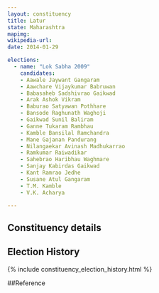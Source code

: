 ```yaml
---
layout: constituency
title: Latur
state: Maharashtra
mapimg: 
wikipedia-url: 
date: 2014-01-29

elections: 
  - name: "Lok Sabha 2009"
    candidates: 
    - Aawale Jaywant Gangaram 
    - Aawchare Vijaykumar Babruwan 
    - Babasaheb Sadshivrao Gaikwad 
    - Arak Ashok Vikram 
    - Baburao Satyawan Pothhare 
    - Bansode Raghunath Waghoji 
    - Gaikwad Sunil Baliram 
    - Ganne Tukaram Rambhau 
    - Kamble Bansilal Ramchandra 
    - Mane Gajanan Pandurang 
    - Nilangaekar Avinash Madhukarrao 
    - Ramkumar Raiwadikar 
    - Sahebrao Haribhau Waghmare 
    - Sanjay Kabirdas Gaikwad 
    - Kant Ramrao Jedhe 
    - Susane Atul Gangaram 
    - T.M. Kamble 
    - V.K. Acharya 

---
```

## Constituency details


## Election History
{% include constituency_election_history.html %}

##Reference
